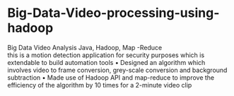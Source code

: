 # Big-Data-Video-processing-using-hadoop


Big Data Video Analysis
Java, Hadoop, Map -Reduce                                                                                                                                            
this is a motion detection application for security purposes which is extendable to build automation tools 
•	Designed an algorithm which involves video to frame conversion, grey-scale conversion and background subtraction
•	Made use of Hadoop API and map-reduce to improve the efficiency of the algorithm by 10 times for a 2-minute video clip 
